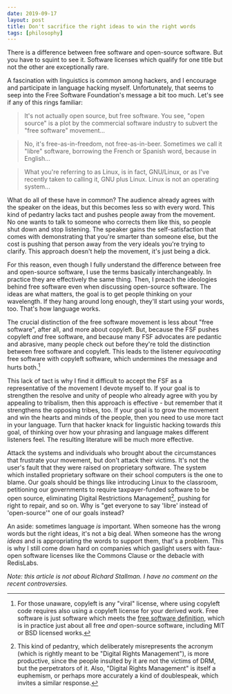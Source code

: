 ```yaml
---
date: 2019-09-17
layout: post
title: Don't sacrifice the right ideas to win the right words
tags: [philosophy]
---
```


There is a difference between free software and open-source software. But you
have to squint to see it. Software licenses which qualify for one title but not
the other are exceptionally rare.

A fascination with linguistics is common among hackers, and I encourage and
participate in language hacking myself. Unfortunately, that seems to seep into
the Free Software Foundation's message a bit too much. Let's see if any of this
rings familiar:

> It's not actually open source, but free software. You see, "open source" is a
> plot by the commercial software industry to subvert the "free software"
> movement...

> No, it's free-as-in-freedom, not free-as-in-beer. Sometimes we call it "libre"
> software, borrowing the French or Spanish word, because in English...

> What you're referring to as Linux, is in fact, GNU/Linux, or as I've recently
> taken to calling it, GNU plus Linux. Linux is not an operating system...

What do all of these have in common? The audience already agrees with the
speaker on the ideas, but this becomes less so with every word. This kind of
pedantry lacks tact and pushes people away from the movement. No one wants to
talk to someone who corrects them like this, so people shut down and stop
listening. The speaker gains the self-satisfaction that comes with demonstrating
that you're smarter than someone else, but the cost is pushing that person away
from the very ideals you're trying to clarify. This approach doesn't help the
movement, it's just being a dick.

For this reason, even though I fully understand the difference between free and
open-source software, I use the terms basically interchangeably. In practice
they are effectively the same thing. Then, I preach the ideologies behind free
software even when discussing open-source software.  The ideas are what matters,
the goal is to get people thinking on your wavelength. If they hang around long
enough, they'll start using your words, too.  That's how language works.

The crucial distinction of the free software movement is less about "free
software", after all, and more about copyleft. But, because the FSF pushes
copyleft *and* free software, and because many FSF advocates are pedantic and
abrasive, many people check out before they're told the distinction between free
software and copyleft. This leads to the listener *equivocating* free software
with copyleft software, which undermines the message and hurts both.[^1]

[^1]: For those unaware, copyleft is any "viral" license, where using copyleft code requires also using a copyleft license for your derived work.  Free software is just software which meets the [free software definition][fsd], which is in practice just about all free *and* open-source software, including MIT or BSD licensed works.

[fsd]: https://www.gnu.org/philosophy/free-sw.html

This lack of tact is why I find it difficult to accept the FSF as a
representative of the movement I devote myself to. If your goal is to strengthen
the resolve and unity of people who already agree with you by appealing to
tribalism, then this approach is effective - but remember that it strengthens
the opposing tribes, too. If your goal is to grow the movement and win the
hearts and minds of the people, then you need to use more tact in your language.
Turn that hacker knack for linguistic hacking towards *this* goal, of thinking
over how your phrasing and language makes different listeners feel. The
resulting literature will be much more effective.

Attack the systems and individuals who brought about the circumstances that
frustrate your movement, but don't attack their victims. It's not the user's
fault that they were raised on proprietary software. The system which installed
proprietary software on their school computers is the one to blame. Our goals
should be things like introducing Linux to the classroom, petitioning our
governments to require taxpayer-funded software to be open source, eliminating
Digital Restrictions Management[^2], pushing for right to repair, and so on. Why
is "get everyone to say 'libre' instead of 'open-source'" one of our goals
instead?

[^2]: This kind of pedantry, which deliberately misrepresents the acronym (which is rightly meant to be "Digital Rights Management"), is more productive, since the people insulted by it are not the victims of DRM, but the perpetrators of it. Also, "Digital Rights Management" is itself a euphemism, or perhaps more accurately a kind of doublespeak, which invites a similar response.

An aside: sometimes language *is* important. When someone has the wrong words
but the right ideas, it's not a big deal. When someone has the wrong *ideas* and
is appropriating the words to support them, that's a problem. This is why I
still come down hard on companies which gaslight users with faux-open software
licenses like the Commons Clause or the debacle with RedisLabs.

*Note: this article is not about Richard Stallman. I have no comment on the
recent controversies.*
